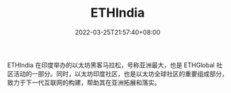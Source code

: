 ﻿---
weight: 
title: "ETHIndia"
description: "ETHIndia 在印度举办的以太坊黑客马拉松，号称亚洲最大，也是 ETHGlobal 社区活动的一部分"
date: 2022-03-25T21:57:40+08:00
lastmod: 2022-03-25T16:45:40+08:00
draft: false
authors: ["Metabd"]
featuredImage: "ethindia.jpg"
link: ""
tags: ["元宇宙社区","ETHIndia"]
categories: ["navigation"]
navigation: ["元宇宙社区"]
lightgallery: true
toc: true
pinned: false
recommend: false
recommend1: false
---
ETHIndia 在印度举办的以太坊黑客马拉松，号称亚洲最大，也是 ETHGlobal 社区活动的一部分。同时，以太坊印度社区，也是以太坊全球社区的重要组成部分，致力于下一代互联网的构建，帮助其在亚洲拓展和落实。
